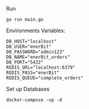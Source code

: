 
Run
```
go run main.go
```

Environments Variables:
```
DB_HOST="localhost"
DB_USER="enerBit"
DB_PASSWORD="admin123"
DB_NAME="enerBit_orders"
DB_PORT="5432"
REDIS_URL="localhost:6379"
REDIS_PASS="enerBit"
REDIS_QUEUE="complete_orders"
```

Set up Databases
```
docker-compose -up -d
```